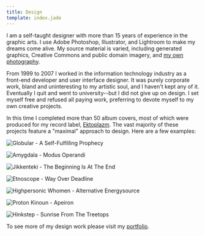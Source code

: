 ```yaml
---
title: Design
template: index.jade
---
```


I am a self-taught designer with more than 15 years of experience in the graphic arts. I use Adobe Photoshop, Illustrator, and Lightroom to make my dreams come alive. My source material is varied, including generated graphics, Creative Commons and public domain imagery, and [my own photography](/photography).

From 1999 to 2007 I worked in the information technology industry as a front-end developer and user interface designer. It was purely corporate work, bland and uninteresting to my artistic soul, and I haven't kept any of it. Eventually I quit and went to university--but I did not give up on design. I set myself free and refused all paying work, preferring to devote myself to my own creative projects.

In this time I completed more than 50 album covers, most of which were produced for my record label, [Ektoplazm](http://www.ektoplazm.com/profiles/ektoplazm). The vast majority of these projects feature a "maximal" approach to design. Here are a few examples:

![Globular - A Self-Fulfilling Prophecy](/img/design/synaptic-globular-a-self-fulfilling-prophecy.jpg)

![Amygdala - Modus Operandi](/img/design/synaptic-amygdala-modus-operandi.jpg)

![Jikkenteki - The Beginning Is At The End](/img/design/synaptic-jikkenteki-the-beginning-is-at-the-end.jpg)

![Etnoscope - Way Over Deadline](/img/design/synaptic-etnoscope-way-over-deadline.jpg)

![Highpersonic Whomen - Alternative Energysource](/img/design/synaptic-highpersonic-whomen-alternative-energysource.jpg)

![Proton Kinoun - Apeiron](/img/design/synaptic-proton-kinoun-apeiron.jpg)

![Hinkstep - Sunrise From The Treetops](/img/design/synaptic-hinkstep-sunrise-from-the-treetops.jpg)

To see more of my design work please visit my [portfolio](http://synapticism.com/c/design/).
